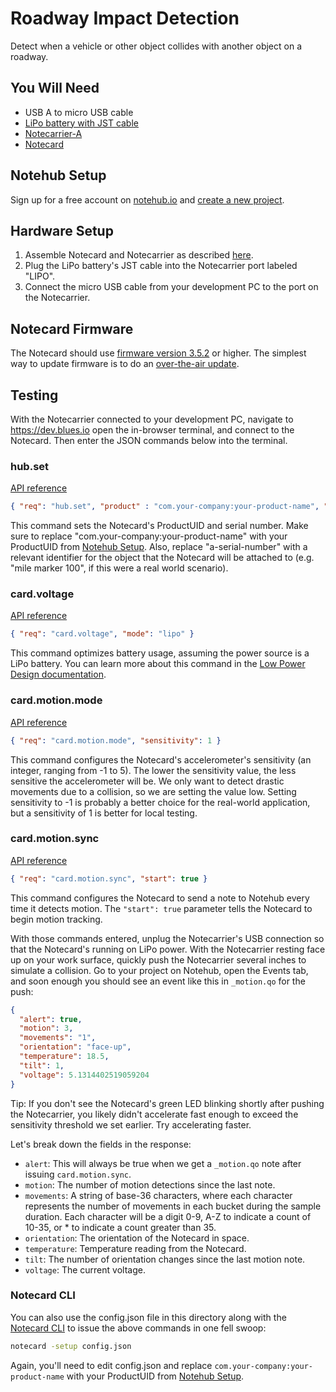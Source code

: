 # Roadway Impact Detection

Detect when a vehicle or other object collides with another object on a roadway.

## You Will Need

* USB A to micro USB cable
* [LiPo battery with JST cable](https://shop.blues.io/products/5-000-mah-lipo-battery)
* [Notecarrier-A](https://shop.blues.io/products/carr-al)
* [Notecard](https://blues.io/products/notecard/)

## Notehub Setup

Sign up for a free account on [notehub.io](https://notehub.io) and [create a new project](https://dev.blues.io/quickstart/notecard-quickstart/notecard-and-notecarrier-pi/#set-up-notehub).

## Hardware Setup

1. Assemble Notecard and Notecarrier as described [here](https://dev.blues.io/quickstart/notecard-quickstart/notecard-and-notecarrier-a).
2. Plug the LiPo battery's JST cable into the Notecarrier port labeled "LIPO".
3. Connect the micro USB cable from your development PC to the port on the Notecarrier.

## Notecard Firmware

The Notecard should use [firmware version 3.5.2](https://dev.blues.io/notecard/notecard-firmware-updates/#v3-5-2-november-2-2022) or higher. The simplest way to update firmware is to do an [over-the-air update](https://dev.blues.io/notecard/notecard-firmware-updates/#ota-dfu-with-notehub).

## Testing

With the Notecarrier connected to your development PC, navigate to https://dev.blues.io open the in-browser terminal, and connect to the Notecard. Then enter the JSON commands below into the terminal.

### hub.set

[API reference](https://dev.blues.io/api-reference/notecard-api/hub-requests/#hub-set)

```json
{ "req": "hub.set", "product" : "com.your-company:your-product-name", "sn": "a-serial-number", "body":{"app":"nf22"} }
```

This command sets the Notecard's ProductUID and serial number. Make sure to replace "com.your-company:your-product-name" with your ProductUID from [Notehub Setup](#notehub-setup). Also, replace "a-serial-number" with a relevant identifier for the object that the Notecard will be attached to (e.g. "mile marker 100", if this were a real world scenario).

### card.voltage

[API reference](https://dev.blues.io/api-reference/notecard-api/card-requests/#card-voltage)

```json
{ "req": "card.voltage", "mode": "lipo" }
```

This command optimizes battery usage, assuming the power source is a LiPo battery. You can learn more about this command in the [Low Power Design documentation](https://dev.blues.io/notecard/notecard-walkthrough/low-power-design/#customizing-voltage-variable-behaviors
).

### card.motion.mode

[API reference](https://dev.blues.io/api-reference/notecard-api/card-requests/#card-motion-mode)

```json
{ "req": "card.motion.mode", "sensitivity": 1 }
```

This command configures the Notecard's accelerometer's sensitivity (an integer, ranging from -1 to 5). The lower the sensitivity value, the less sensitive the accelerometer will be. We only want to detect drastic movements due to a collision, so we are setting the value low. Setting sensitivity to -1 is probably a better choice for the real-world application, but a sensitivity of 1 is better for local testing.

### card.motion.sync

[API reference](https://dev.blues.io/api-reference/notecard-api/card-requests/#card-motion-sync)

```json
{ "req": "card.motion.sync", "start": true }
```

This command configures the Notecard to send a note to Notehub every time it detects motion. The `"start": true` parameter tells the Notecard to begin motion tracking.

With those commands entered, unplug the Notecarrier's USB connection so that the Notecard's running on LiPo power. With the Notecarrier resting face up on your work surface, quickly push the Notecarrier several inches to simulate a collision. Go to your project on Notehub, open the Events tab, and soon enough you should see an event like this in `_motion.qo` for the push:

```json
{
  "alert": true,
  "motion": 3,
  "movements": "1",
  "orientation": "face-up",
  "temperature": 18.5,
  "tilt": 1,
  "voltage": 5.1314402519059204
}
```

Tip: If you don't see the Notecard's green LED blinking shortly after pushing the Notecarrier, you likely didn't accelerate fast enough to exceed the sensitivity threshold we set earlier. Try accelerating faster.

Let's break down the fields in the response:

- `alert`: This will always be true when we get a `_motion.qo` note after issuing `card.motion.sync`.
- `motion`: The number of motion detections since the last note.
- `movements`: A string of base-36 characters, where each character represents the number of movements in each bucket during the sample duration. Each character will be a digit 0-9, A-Z to indicate a count of 10-35, or * to indicate a count greater than 35.
- `orientation`: The orientation of the Notecard in space.
- `temperature`: Temperature reading from the Notecard.
- `tilt`: The number of orientation changes since the last motion note.
- `voltage`: The current voltage.

### Notecard CLI

You can also use the config.json file in this directory along with the [Notecard CLI](https://dev.blues.io/tools-and-sdks/notecard-cli/) to issue the above commands in one fell swoop:

```sh
notecard -setup config.json
```

Again, you'll need to edit config.json and replace `com.your-company:your-product-name` with your ProductUID from [Notehub Setup](#notehub-setup).
